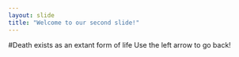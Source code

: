 ```yaml
---
layout: slide
title: "Welcome to our second slide!"
---
```

#Death exists as an extant form of life
Use the left arrow to go back!
